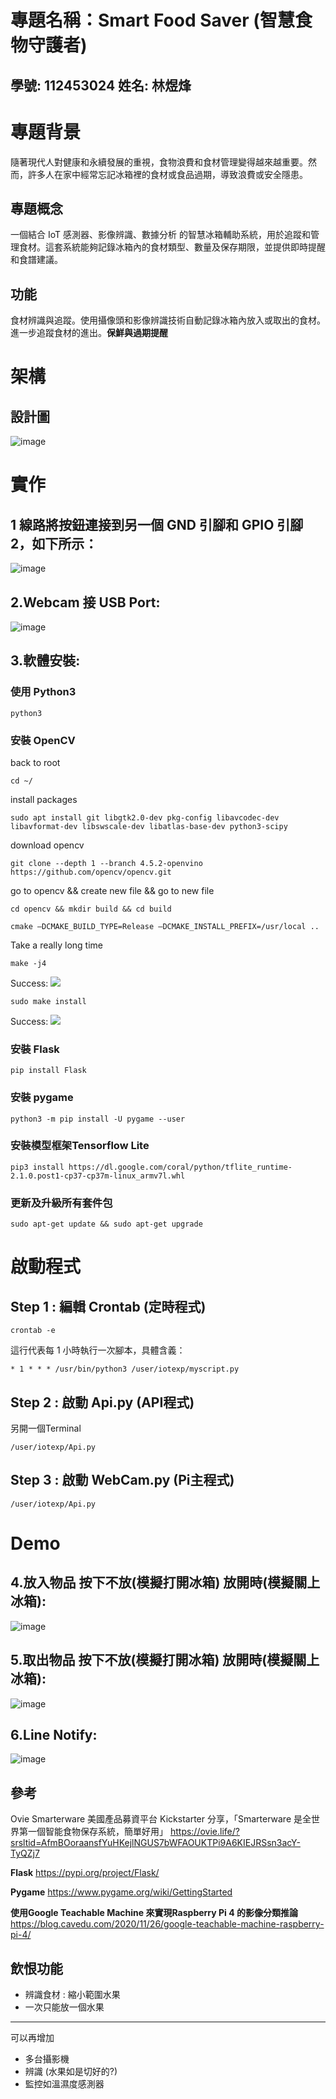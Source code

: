 # 專題名稱：Smart Food Saver (智慧食物守護者)                               
## 學號: 112453024 姓名: 林煜烽
# 專題背景
隨著現代人對健康和永續發展的重視，食物浪費和食材管理變得越來越重要。然而，許多人在家中經常忘記冰箱裡的食材或食品過期，導致浪費或安全隱患。

## 專題概念
一個結合 IoT 感測器、影像辨識、數據分析 的智慧冰箱輔助系統，用於追蹤和管理食材。這套系統能夠記錄冰箱內的食材類型、數量及保存期限，並提供即時提醒和食譜建議。

## 功能
食材辨識與追蹤。使用攝像頭和影像辨識技術自動記錄冰箱內放入或取出的食材。進一步追蹤食材的進出。**保鮮與過期提醒**

# 架構
## 設計圖

![image](https://hackmd.io/_uploads/SyylCQSHJl.png)


# 實作
## **1 線路將按鈕連接到另一個 GND 引腳和 GPIO 引腳 2，如下所示：**

![image](https://hackmd.io/_uploads/By2HCzHBJg.png)

## **2.Webcam 接 USB Port:**

![image](https://hackmd.io/_uploads/B1NzxXSHkg.png)

## **3.軟體安裝:**
### 使用 Python3
```
python3
```
### 安裝 OpenCV
back to root
```
cd ~/
```
install packages
```
sudo apt install git libgtk2.0-dev pkg-config libavcodec-dev libavformat-dev libswscale-dev libatlas-base-dev python3-scipy
```
download opencv
```
git clone --depth 1 --branch 4.5.2-openvino https://github.com/opencv/opencv.git
```
go to opencv && create new file && go to new file
```
cd opencv && mkdir build && cd build
```
```
cmake –DCMAKE_BUILD_TYPE=Release –DCMAKE_INSTALL_PREFIX=/usr/local ..
```
Take a really long time
```
make -j4
```
Success:
![](https://hackmd.io/_uploads/BJluqWHGMT.png)
```
sudo make install
```
Success:
![](https://hackmd.io/_uploads/B1LnWHzMp.png)
### 安裝 Flask
```
pip install Flask
```
### 安裝 pygame
```
python3 -m pip install -U pygame --user
```
### 安裝模型框架Tensorflow Lite
```
pip3 install https://dl.google.com/coral/python/tflite_runtime-2.1.0.post1-cp37-cp37m-linux_armv7l.whl
```
### 更新及升級所有套件包
```
sudo apt-get update && sudo apt-get upgrade
```
# 啟動程式
## Step 1 : 編輯 Crontab (定時程式)
```
crontab -e
```
這行代表每 1 小時執行一次腳本，具體含義：
```
* 1 * * * /usr/bin/python3 /user/iotexp/myscript.py
```
## Step 2 : 啟動 Api.py (API程式)
另開一個Terminal 
```
/user/iotexp/Api.py
```
## Step 3 : 啟動 WebCam.py (Pi主程式)
```
/user/iotexp/Api.py
```

# Demo
## **4.放入物品 按下不放(模擬打開冰箱) 放開時(模擬關上冰箱):**

![image](https://hackmd.io/_uploads/rJd1vNRByg.png)

## **5.取出物品 按下不放(模擬打開冰箱) 放開時(模擬關上冰箱):** 

![image](https://hackmd.io/_uploads/Hk5zv40rJg.png)

## **6.Line Notify:**

![image](https://hackmd.io/_uploads/Syz1YVRB1e.png)



## 參考
Ovie Smarterware 
美國產品募資平台 Kickstarter 分享，「Smarterware 是全世界第一個智能食物保存系統，簡單好用」
https://ovie.life/?srsltid=AfmBOoraansfYuHKejlNGUS7bWFAOUKTPi9A6KIEJRSsn3acY-TyQZj7

**Flask** https://pypi.org/project/Flask/

**Pygame** https://www.pygame.org/wiki/GettingStarted

**使用Google Teachable Machine 來實現Raspberry Pi 4 的影像分類推論** https://blog.cavedu.com/2020/11/26/google-teachable-machine-raspberry-pi-4/

## 飲恨功能
* 辨識食材 : 縮小範圍水果
* 一次只能放一個水果
---
可以再增加
* 多台攝影機
* 辨識 (水果如是切好的?)
* 監控如溫濕度感測器
